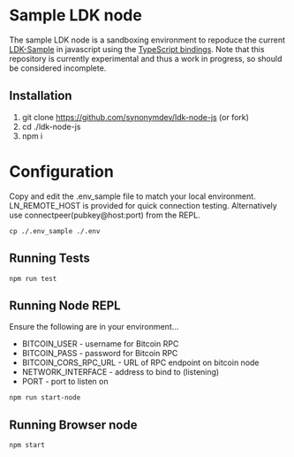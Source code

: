# Sample LDK node
The sample LDK node is a sandboxing environment to repoduce the current [LDK-Sample](https://github.com/lightningdevkit/ldk-sample) in javascript using the [TypeScript bindings](https://github.com/lightningdevkit/ldk-garbagecollected/). Note that this repository is currently experimental and thus a work in progress, so should be considered incomplete.

## Installation
1. git clone https://github.com/synonymdev/ldk-node-js (or fork)
1. cd ./ldk-node-js
1. npm i

# Configuration

Copy and edit the .env_sample file to match your local environment. LN_REMOTE_HOST is provided for quick connection testing. Alternatively use connectpeer(pubkey@host:port) from the REPL.

```
cp ./.env_sample ./.env
```

## Running Tests

```
npm run test
```

## Running Node REPL

Ensure the following are in your environment...

* BITCOIN_USER - username for Bitcoin RPC
* BITCOIN_PASS - password for Bitcoin RPC
* BITCOIN_CORS_RPC_URL - URL of RPC endpoint on bitcoin node
* NETWORK_INTERFACE - address to bind to (listening)
* PORT - port to listen on

```
npm run start-node
```

## Running Browser node

```
npm start
```
